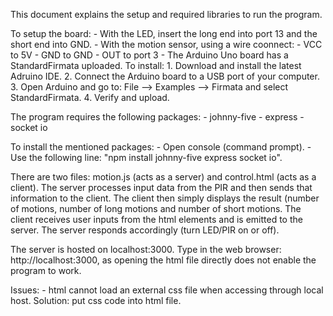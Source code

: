 This document explains the setup and required libraries to run the program.

To setup the board:
	- With the LED, insert the long end into port 13 and the short end into GND.
	- With the motion sensor, using a wire coonnect:
		- VCC to 5V
		- GND to GND
		- OUT to port 3
	- The Arduino Uno board has a StandardFirmata uploaded. To install:
		1. Download and install the latest Adruino IDE.
		2. Connect the Arduino board to a USB port of your computer.
		3. Open Arduino and go to: File --> Examples --> Firmata and select StandardFirmata.
		4. Verify and upload.



The program requires the following packages:
	- johnny-five
	- express
	- socket io

To install the mentioned packages:
	- Open console (command prompt).
	- Use the following line: "npm install johnny-five express socket io".

There are two files: motion.js (acts as a server) and control.html (acts as a client). The server processes input data
from the PIR and then sends that information to the client. The client then simply displays the result (number of motions,
number of long motions and number of short motions. The client receives user inputs from the html elements and is emitted
to the server. The server responds accordingly (turn LED/PIR on or off).

The server is hosted on localhost:3000. Type in the web browser: http://localhost:3000, as opening the html file directly
does not enable the program to work.

Issues:
	- html cannot load an external css file when accessing through local host. Solution: put css code into html file.